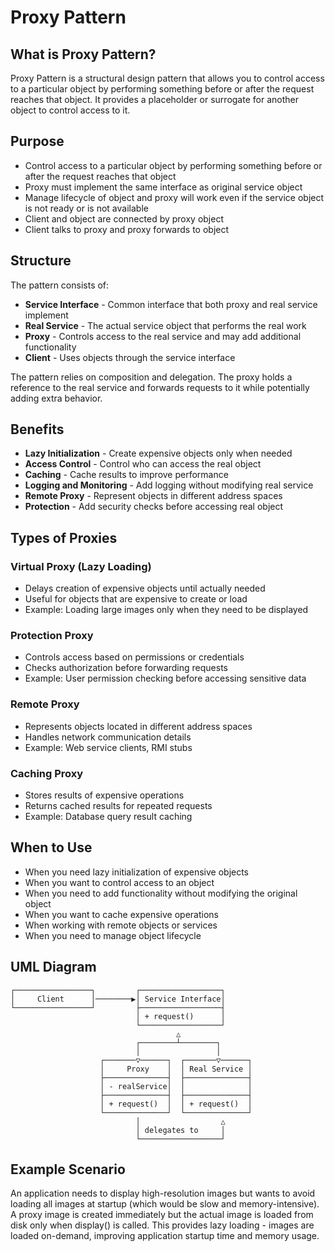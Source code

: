 # Proxy Pattern

## What is Proxy Pattern?

Proxy Pattern is a structural design pattern that allows you to control access to a particular object by performing something before or after the request reaches that object. It provides a placeholder or surrogate for another object to control access to it.

## Purpose

- Control access to a particular object by performing something before or after the request reaches that object
- Proxy must implement the same interface as original service object
- Manage lifecycle of object and proxy will work even if the service object is not ready or is not available
- Client and object are connected by proxy object
- Client talks to proxy and proxy forwards to object

## Structure

The pattern consists of:
- **Service Interface** - Common interface that both proxy and real service implement
- **Real Service** - The actual service object that performs the real work
- **Proxy** - Controls access to the real service and may add additional functionality
- **Client** - Uses objects through the service interface

The pattern relies on composition and delegation. The proxy holds a reference to the real service and forwards requests to it while potentially adding extra behavior.

## Benefits

- **Lazy Initialization** - Create expensive objects only when needed
- **Access Control** - Control who can access the real object
- **Caching** - Cache results to improve performance
- **Logging and Monitoring** - Add logging without modifying real service
- **Remote Proxy** - Represent objects in different address spaces
- **Protection** - Add security checks before accessing real object

## Types of Proxies

### Virtual Proxy (Lazy Loading)
- Delays creation of expensive objects until actually needed
- Useful for objects that are expensive to create or load
- Example: Loading large images only when they need to be displayed

### Protection Proxy
- Controls access based on permissions or credentials
- Checks authorization before forwarding requests
- Example: User permission checking before accessing sensitive data

### Remote Proxy
- Represents objects located in different address spaces
- Handles network communication details
- Example: Web service clients, RMI stubs

### Caching Proxy
- Stores results of expensive operations
- Returns cached results for repeated requests
- Example: Database query result caching

## When to Use

- When you need lazy initialization of expensive objects
- When you want to control access to an object
- When you need to add functionality without modifying the original object
- When you want to cache expensive operations
- When working with remote objects or services
- When you need to manage object lifecycle

## UML Diagram

```
┌─────────────────┐         ┌──────────────────┐
│     Client      │────────▶│ Service Interface│
└─────────────────┘         ├──────────────────┤
                            │ + request()      │
                            └──────────────────┘
                                     △
                            ┌────────┴────────┐
                            │                 │
                    ┌───────▽──────┐  ┌───────▽──────┐
                    │     Proxy    │  │ Real Service │
                    ├──────────────┤  ├──────────────┤
                    │ - realService│  │              │
                    ├──────────────┤  ├──────────────┤
                    │ + request()  │  │ + request()  │
                    └──────────────┘  └──────────────┘
                            │                  △
                            │ delegates to     │
                            └──────────────────┘
```

## Example Scenario

An application needs to display high-resolution images but wants to avoid loading all images at startup (which would be slow and memory-intensive). A proxy image is created immediately but the actual image is loaded from disk only when display() is called. This provides lazy loading - images are loaded on-demand, improving application startup time and memory usage.